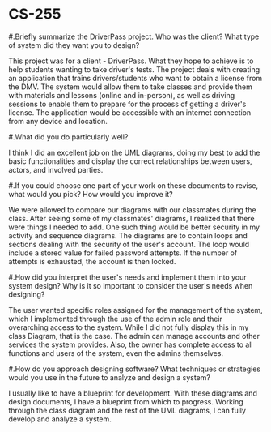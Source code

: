 # CS-255

#.Briefly summarize the DriverPass project. Who was the client? What type of system did they want you to design?
   
   This project was for a client - DriverPass. What they hope to achieve is to help students wanting to take driver's tests. The project deals with creating an application that trains drivers/students who want to obtain a license from the DMV. The system would 
   allow them to take classes and provide them with materials and lessons (online and in-person), as well as driving sessions to enable them to prepare for the process of getting a driver's license. The application would be accessible with an internet connection from any 
   device and location.

#.What did you do particularly well?

   I think I did an excellent job on the UML diagrams, doing my best to add the basic functionalities and display the correct relationships between users, actors, and involved parties.

#.If you could choose one part of your work on these documents to revise, what would you pick? How would you improve it?

   We were allowed to compare our diagrams with our classmates during the class. After seeing some of my classmates' diagrams, I realized that there were things I needed to add. One such thing would be better security in my activity and sequence diagrams. 
   The diagrams are to contain loops and sections dealing with the security of the user's account. The loop would include a stored value for failed password attempts. If the number of attempts is exhausted, the account is then locked.

#.How did you interpret the user's needs and implement them into your system design? Why is it so important to consider the user's needs when designing?

   The user wanted specific roles assigned for the management of the system, which I implemented through the use of the admin role and their overarching access to the system. While I did not fully display this in my class Diagram, that is the case. The admin can 
   manage accounts and other services the system provides. Also, the owner has complete access to all functions and users of the system, even the admins themselves.

#.How do you approach designing software? What techniques or strategies would you use in the future to analyze and design a system?

   I usually like to have a blueprint for development. With these diagrams and design documents, I have a blueprint from which to progress. Working through the class diagram and the rest of the UML diagrams, I can fully develop and analyze a system.
